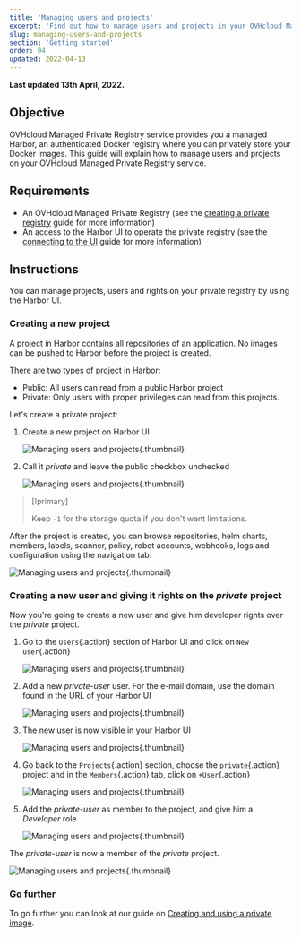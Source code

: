 ```yaml
---
title: 'Managing users and projects'
excerpt: 'Find out how to manage users and projects in your OVHcloud Managed private registry (Harbor).'
slug: managing-users-and-projects
section: 'Getting started'
order: 04
updated: 2022-04-13
---
```


**Last updated 13th April, 2022.**

<style>
 pre {
     font-size: 14px;
 }
 pre.console {
   background-color: #300A24; 
   color: #ccc;
   font-family: monospace;
   padding: 5px;
   margin-bottom: 5px;
 }
 pre.console code {
   border: solid 0px transparent;
   color: #ccc;
   font-family: monospace !important;
   font-size: 0.75em;
 }
 .small {
     font-size: 0.75em;
 }
</style>


## Objective

OVHcloud Managed Private Registry service provides you a managed Harbor, an authenticated Docker registry where you can privately store your Docker images. This guide will explain how to manage users and projects on your OVHcloud Managed Private Registry service.


## Requirements

- An OVHcloud Managed Private Registry (see the [creating a private registry](../creating-a-private-registry/) guide for more information)
- An access to the Harbor UI to operate the private registry (see the [connecting to the UI](../connecting-to-the-ui/) guide for more information)


## Instructions

You can manage projects, users and rights on your private registry by using the Harbor UI.

### Creating a new project

A project in Harbor contains all repositories of an application. No images can be pushed to Harbor before the project is created. 

There are two types of project in Harbor:

- Public: All users can read from a public Harbor project
- Private: Only users with proper privileges can read from this projects.

Let's create a private project:

1. Create a new project on Harbor UI

    ![Managing users and projects](images/managing-users-and-projects-005.png){.thumbnail}

1. Call it *private* and leave the public checkbox unchecked

    ![Managing users and projects](images/managing-users-and-projects-006.png){.thumbnail}

> [!primary]
>
> Keep `-1` for the storage quota if you don't want limitations. 

After the project is created, you can browse repositories, helm charts, members, labels, scanner, policy, robot accounts, webhooks, logs and configuration using the navigation tab.

![Managing users and projects](images/managing-users-and-projects-007.png){.thumbnail}


### Creating a new user and giving it rights on the *private* project

Now you're going to create a new user and give him developer rights over the *private* project.

1. Go to the `Users`{.action} section of Harbor UI and click on `New user`{.action}

    ![Managing users and projects](images/managing-users-and-projects-008.png){.thumbnail}


1. Add a new *private-user* user. For the e-mail domain, use the domain found in the URL of your Harbor UI

    ![Managing users and projects](images/managing-users-and-projects-009.png){.thumbnail}


1. The new user is now visible in your Harbor UI 

    ![Managing users and projects](images/managing-users-and-projects-010.png){.thumbnail}


1. Go back to the `Projects`{.action} section, choose the `private`{.action} project and in the `Members`{.action} tab, click on  `+User`{.action}

    ![Managing users and projects](images/managing-users-and-projects-011.png){.thumbnail}


1. Add the *private-user* as member to the project, and give him a *Developer* role    

    ![Managing users and projects](images/managing-users-and-projects-012.png){.thumbnail}


The *private-user* is now a member of the *private* project.

![Managing users and projects](images/managing-users-and-projects-013.png){.thumbnail}


### Go further

To go further you can look at our guide on [Creating and using a private image](../creating-and-using-a-private-image/).